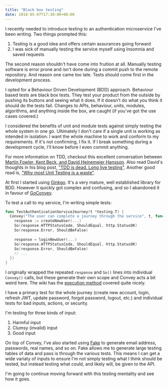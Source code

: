 ```yaml
---
title: "Black box testing"
date: 2018-05-07T17:30:00+00:00
---
```


I recently needed to introduce testing to an authentication microservice I've been writing. Two things prompted this:

1. Testing is a good idea and offers certain assurances going forward
1. I was sick of manually testing the service myself using Insomnia and saved requests

The second reason shouldn't have come into fruition at all. Manually testing software is error prone and isn't done during a commit push to the remote repository. And reason one came too late. Tests should come first in the development process.

I opted for a Behaviour Driven Development (BDD) approach. Behaviour based tests are black box tests. They test your product from the outside by pushing its buttons and seeing what it does. If it doesn't do what you think it should do the tests fail. Changes to APIs, behaviour, units, modules, algorithms, and anything inside the box, are caught (if you've got the use cases covered.)

I considered the benefits of unit and module tests against simply testing the whole system in one go. Ultimately I don't care if a single unit is working as intended in isolation: I want the whole machine to work and conform to my requirements. If it's not confirming, I fix it. If I break something during a development cycle, I'll know before I even commit anything.

For more information on TDD, checkout this excellent conversation between [Martin Fowler, Kent Beck, and David Heinemeier Hansson](https://martinfowler.com/articles/is-tdd-dead/). Also read David's thoughts in his blog post, ["TDD is dead. Long live testing"](http://david.heinemeierhansson.com/2014/tdd-is-dead-long-live-testing.html). Another good read is, ["Why most Unit Testing is a waste"](https://rbcs-us.com/documents/Why-Most-Unit-Testing-is-Waste.pdf).

At first I started using [Ginkgo](https://github.com/onsi/ginkgo). It's a very mature, well established library for BDD. However it quickly got complex and confusing, and so I abandoned it in favour of [GoConvey](https://github.com/smartystreets/goconvey/).

To test a call to my service, I'm writing simple tests:

```go
func TestAuthenticationServiceJourney(t *testing.T) {
  Convey("The user can complete a journey through the service", t, func() {
    response := createNewUser(...)
    So(response.HTTPStatusCode, ShouldEqual, http.StatusOK)
    So(response.Error, ShouldBeFalse)
    
    response = loginNewUser(...)
    So(response.HTTPStatusCode, ShouldEqual, http.StatusOK)
    So(response.Error, ShouldBeFalse)
    // ...
  })
}
```

I originally wrapped the repeated `response` and `So()` lines into individual `Convey()` calls, but these generate their own scope and Convey acts a bit weird here. The wiki has the [execution method](https://github.com/smartystreets/goconvey/wiki/Execution-order) covered quite nicely.

I have a primary test for the whole journey (create new account, login, refresh JWT, update password, forgot password, logout, etc.) and individual tests for bad inputs, actions, or security.

I'm testing for three kinds of input:

1. Harmful input
1. Clumsy (invalid) input
1. Good input

On top of Convey, I've also started using [Fake](https://github.com/icrowley/fake) to generate email address, passwords, real names, and so on. Fake allows me to generate large testing tables of data and pass is through the various tests. This means I can get a wide variaty of inputs to ensure I'm not simply testing what I think should be tested, but instead testing what could, and likely will, be given to the API.

I'm going to continue moving forward with this testing mentality and see how it goes.
